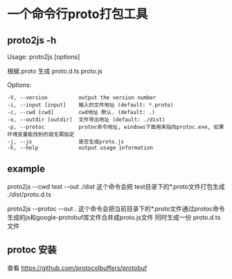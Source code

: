 # 一个命令行proto打包工具

## proto2js -h
  Usage: proto2js [options]

  根据.proto 生成 proto.d.ts proto.js

  Options:

    -V, --version          output the version number
    -i, --input [input]    输入的文件地址 (default: *.proto)
    -c, --cwd [cwd]        cwd地址 默认. (default: .)
    -o, --outdir [outdir]  文件导出地址 (default: ./dist)
    -p, --protoc           protoc命令地址, windows下面用来指向protoc.exe, 如果环境变量能找到的就无需指定
    -j, --js               是否生成proto.js
    -h, --help             output usage information
## example
proto2js --cwd test --out ./dist
这个命令会把 test目录下的*.proto文件打包生成 ./dist/proto.d.ts

proto2js --protoc --out .
这个命令会把当前目录下的*.proto文件通过protoc命令生成的js和google-protobuf库文件合并成proto.js文件
同时生成一份 proto.d.ts文件

## protoc 安装
查看 https://github.com/protocolbuffers/protobuf